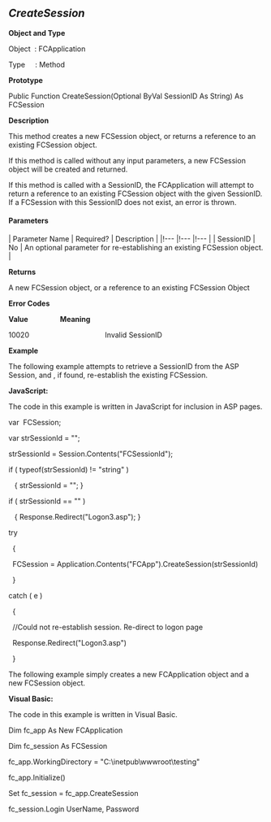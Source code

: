 _CreateSession_
---------------

**Object and Type**

Object  : FCApplication

Type     : Method

**Prototype**

Public Function CreateSession(Optional ByVal SessionID As String) As FCSession

**Description**

This method creates a new FCSession object, or returns a reference to an existing FCSession object.

If this method is called without any input parameters, a new FCSession object will be created and returned.

If this method is called with a SessionID, the FCApplication will attempt to return a reference to an existing FCSession object with the given SessionID. If a FCSession with this SessionID does not exist, an error is thrown.

#### Parameters

| Parameter Name | Required? | Description |
|!--- |!--- |!--- |
| SessionID | No | An optional parameter for re-establishing an existing FCSession object. |

**Returns**

A new FCSession object, or a reference to an existing FCSession Object

**Error Codes**

**Value**                **Meaning**

10020                                      Invalid SessionID

**Example**

The following example attempts to retrieve a SessionID from the ASP Session, and , if found, re-establish the existing FCSession.

**JavaScript:**

The code in this example is written in JavaScript for inclusion in ASP pages.

var  FCSession;

var strSessionId = ""; 

strSessionId = Session.Contents("FCSessionId");

if ( typeof(strSessionId) != "string" )

   { strSessionId = ""; }

if ( strSessionId == "" )

   { Response.Redirect("Logon3.asp"); }

try

  {  

  FCSession = Application.Contents("FCApp").CreateSession(strSessionId)

  }

catch ( e )

  {

  //Could not re-establish session. Re-direct to logon page

  Response.Redirect("Logon3.asp")

  }  

The following example simply creates a new FCApplication object and a new FCSession object.

**Visual Basic:**

The code in this example is written in Visual Basic.

Dim fc_app As New FCApplication

Dim fc_session As FCSession

fc_app.WorkingDirectory = "C:\\inetpub\\wwwroot\\testing"

fc_app.Initialize()

Set fc_session = fc_app.CreateSession

fc_session.Login UserName, Password